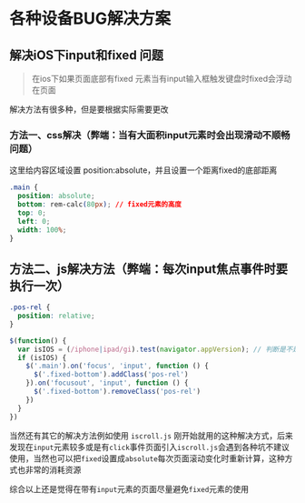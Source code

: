 # 各种设备BUG解决方案

## 解决iOS下input和fixed 问题

> 在ios下如果页面底部有fixed 元素当有input输入框触发键盘时fixed会浮动在页面

解决方法有很多种，但是要根据实际需要更改

### 方法一、css解决（弊端：当有大面积input元素时会出现滑动不顺畅问题）

这里给内容区域设置 position:absolute，并且设置一个距离fixed的底部距离

```css
.main {
  position: absolute;
  bottom: rem-calc(80px); // fixed元素的高度
  top: 0;
  left: 0;
  width: 100%;
}
```

## 方法二、js解决方法（弊端：每次input焦点事件时要执行一次）

```css
.pos-rel {
  position: relative;
}
```

```js
$(function() {
  var isIOS = (/iphone|ipad/gi).test(navigator.appVersion); // 判断是不是ios系统
  if (isIOS) {
    $('.main').on('focus', 'input', function () {
      $('.fixed-bottom').addClass('pos-rel')
    }).on('focusout', 'input', function () {
      $('.fixed-bottom').removeClass('pos-rel')
    })
  }
})
```

当然还有其它的解决方法例如使用 `iscroll.js` 刚开始就用的这种解决方式，后来发现在`input`元素较多或是有`click`事件页面引入`iscroll.js`会遇到各种坑不建议使用，当然也可以把`fixed`设置成`absolute`每次页面滚动变化时重新计算，这种方式也非常的消耗资源

综合以上还是觉得在带有`input`元素的页面尽量避免`fixed`元素的使用